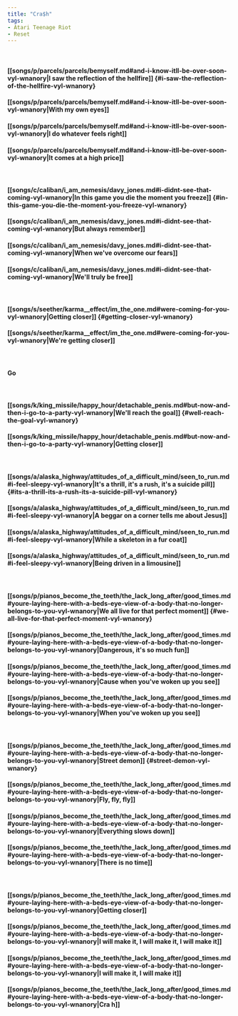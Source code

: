 ```yaml
---
title: "Cra$h"
tags:
- Atari Teenage Riot
- Reset
---
```

&nbsp;
#### [[songs/p/parcels/parcels/bemyself.md#and-i-know-itll-be-over-soon-vyl-wnanory|I saw the reflection of the hellfire]] {#i-saw-the-reflection-of-the-hellfire-vyl-wnanory}
#### [[songs/p/parcels/parcels/bemyself.md#and-i-know-itll-be-over-soon-vyl-wnanory|With my own eyes]]
#### [[songs/p/parcels/parcels/bemyself.md#and-i-know-itll-be-over-soon-vyl-wnanory|I do whatever feels right]]
#### [[songs/p/parcels/parcels/bemyself.md#and-i-know-itll-be-over-soon-vyl-wnanory|It comes at a high price]]
&nbsp;
#### [[songs/c/caliban/i_am_nemesis/davy_jones.md#i-didnt-see-that-coming-vyl-wnanory|In this game you die the moment you freeze]] {#in-this-game-you-die-the-moment-you-freeze-vyl-wnanory}
#### [[songs/c/caliban/i_am_nemesis/davy_jones.md#i-didnt-see-that-coming-vyl-wnanory|But always remember]]
#### [[songs/c/caliban/i_am_nemesis/davy_jones.md#i-didnt-see-that-coming-vyl-wnanory|When we've overcome our fears]]
#### [[songs/c/caliban/i_am_nemesis/davy_jones.md#i-didnt-see-that-coming-vyl-wnanory|We'll truly be free]]
&nbsp;
#### [[songs/s/seether/karma__effect/im_the_one.md#were-coming-for-you-vyl-wnanory|Getting closer]] {#getting-closer-vyl-wnanory}
#### [[songs/s/seether/karma__effect/im_the_one.md#were-coming-for-you-vyl-wnanory|We're getting closer]]
&nbsp;
#### Go
&nbsp;
#### [[songs/k/king_missile/happy_hour/detachable_penis.md#but-now-and-then-i-go-to-a-party-vyl-wnanory|We'll reach the goal]] {#well-reach-the-goal-vyl-wnanory}
#### [[songs/k/king_missile/happy_hour/detachable_penis.md#but-now-and-then-i-go-to-a-party-vyl-wnanory|Getting closer]]
&nbsp;
#### [[songs/a/alaska_highway/attitudes_of_a_difficult_mind/seen_to_run.md#i-feel-sleepy-vyl-wnanory|It's a thrill, it's a rush, it's a suicide pill]] {#its-a-thrill-its-a-rush-its-a-suicide-pill-vyl-wnanory}
#### [[songs/a/alaska_highway/attitudes_of_a_difficult_mind/seen_to_run.md#i-feel-sleepy-vyl-wnanory|A beggar on a corner tells me about Jesus]]
#### [[songs/a/alaska_highway/attitudes_of_a_difficult_mind/seen_to_run.md#i-feel-sleepy-vyl-wnanory|While a skeleton in a fur coat]]
#### [[songs/a/alaska_highway/attitudes_of_a_difficult_mind/seen_to_run.md#i-feel-sleepy-vyl-wnanory|Being driven in a limousine]]
&nbsp;
#### [[songs/p/pianos_become_the_teeth/the_lack_long_after/good_times.md#youre-laying-here-with-a-beds-eye-view-of-a-body-that-no-longer-belongs-to-you-vyl-wnanory|We all live for that perfect moment]] {#we-all-live-for-that-perfect-moment-vyl-wnanory}
#### [[songs/p/pianos_become_the_teeth/the_lack_long_after/good_times.md#youre-laying-here-with-a-beds-eye-view-of-a-body-that-no-longer-belongs-to-you-vyl-wnanory|Dangerous, it's so much fun]]
#### [[songs/p/pianos_become_the_teeth/the_lack_long_after/good_times.md#youre-laying-here-with-a-beds-eye-view-of-a-body-that-no-longer-belongs-to-you-vyl-wnanory|Cause when you've woken up you see]]
#### [[songs/p/pianos_become_the_teeth/the_lack_long_after/good_times.md#youre-laying-here-with-a-beds-eye-view-of-a-body-that-no-longer-belongs-to-you-vyl-wnanory|When you've woken up you see]]
&nbsp;
#### [[songs/p/pianos_become_the_teeth/the_lack_long_after/good_times.md#youre-laying-here-with-a-beds-eye-view-of-a-body-that-no-longer-belongs-to-you-vyl-wnanory|Street demon]] {#street-demon-vyl-wnanory}
#### [[songs/p/pianos_become_the_teeth/the_lack_long_after/good_times.md#youre-laying-here-with-a-beds-eye-view-of-a-body-that-no-longer-belongs-to-you-vyl-wnanory|Fly, fly, fly]]
#### [[songs/p/pianos_become_the_teeth/the_lack_long_after/good_times.md#youre-laying-here-with-a-beds-eye-view-of-a-body-that-no-longer-belongs-to-you-vyl-wnanory|Everything slows down]]
#### [[songs/p/pianos_become_the_teeth/the_lack_long_after/good_times.md#youre-laying-here-with-a-beds-eye-view-of-a-body-that-no-longer-belongs-to-you-vyl-wnanory|There is no time]]
&nbsp;
#### [[songs/p/pianos_become_the_teeth/the_lack_long_after/good_times.md#youre-laying-here-with-a-beds-eye-view-of-a-body-that-no-longer-belongs-to-you-vyl-wnanory|Getting closer]]
#### [[songs/p/pianos_become_the_teeth/the_lack_long_after/good_times.md#youre-laying-here-with-a-beds-eye-view-of-a-body-that-no-longer-belongs-to-you-vyl-wnanory|I will make it, I will make it, I will make it]]
#### [[songs/p/pianos_become_the_teeth/the_lack_long_after/good_times.md#youre-laying-here-with-a-beds-eye-view-of-a-body-that-no-longer-belongs-to-you-vyl-wnanory|I will make it, I will make it]]
#### [[songs/p/pianos_become_the_teeth/the_lack_long_after/good_times.md#youre-laying-here-with-a-beds-eye-view-of-a-body-that-no-longer-belongs-to-you-vyl-wnanory|Cra h]]
